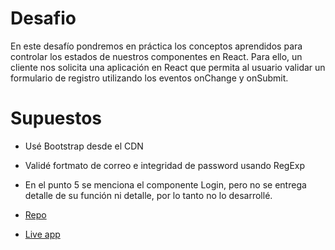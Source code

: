 # Desafio

En este desafío pondremos en práctica los conceptos aprendidos para controlar los estados de nuestros componentes en React.
Para ello, un cliente nos solicita una aplicación en React que permita al usuario validar un formulario de registro utilizando los eventos onChange y onSubmit.

# Supuestos
- Usé Bootstrap desde el CDN
- Validé fortmato de correo e integridad de password usando RegExp
- En el punto 5 se menciona el componente Login, pero no se entrega detalle de su función ni detalle, por lo tanto no lo desarrollé.

- [Repo](https://github.com/fisaavedrae/create-account-react) 
- [Live app](https://create-account-react-alpha.vercel.app/) 
